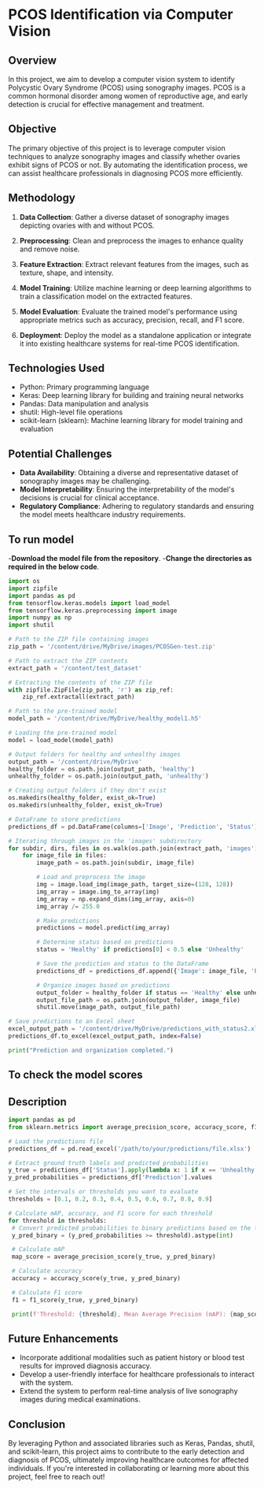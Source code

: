 # PCOS Identification via Computer Vision

## Overview

In this project, we aim to develop a computer vision system to identify Polycystic Ovary Syndrome (PCOS) using sonography images. PCOS is a common hormonal disorder among women of reproductive age, and early detection is crucial for effective management and treatment.

## Objective

The primary objective of this project is to leverage computer vision techniques to analyze sonography images and classify whether ovaries exhibit signs of PCOS or not. By automating the identification process, we can assist healthcare professionals in diagnosing PCOS more efficiently.

## Methodology

1. **Data Collection**: Gather a diverse dataset of sonography images depicting ovaries with and without PCOS.

2. **Preprocessing**: Clean and preprocess the images to enhance quality and remove noise.

3. **Feature Extraction**: Extract relevant features from the images, such as texture, shape, and intensity.

4. **Model Training**: Utilize machine learning or deep learning algorithms to train a classification model on the extracted features.

5. **Model Evaluation**: Evaluate the trained model's performance using appropriate metrics such as accuracy, precision, recall, and F1 score.

6. **Deployment**: Deploy the model as a standalone application or integrate it into existing healthcare systems for real-time PCOS identification.

## Technologies Used

- Python: Primary programming language
- Keras: Deep learning library for building and training neural networks
- Pandas: Data manipulation and analysis
- shutil: High-level file operations
- scikit-learn (sklearn): Machine learning library for model training and evaluation

## Potential Challenges

- **Data Availability**: Obtaining a diverse and representative dataset of sonography images may be challenging.
- **Model Interpretability**: Ensuring the interpretability of the model's decisions is crucial for clinical acceptance.
- **Regulatory Compliance**: Adhering to regulatory standards and ensuring the model meets healthcare industry requirements.

## To run model

-**Download the model file from the repository**.
-**Change the directories as required in the below code**.

```python
import os
import zipfile
import pandas as pd
from tensorflow.keras.models import load_model
from tensorflow.keras.preprocessing import image
import numpy as np
import shutil

# Path to the ZIP file containing images
zip_path = '/content/drive/MyDrive/images/PCOSGen-test.zip'

# Path to extract the ZIP contents
extract_path = '/content/test_dataset'

# Extracting the contents of the ZIP file
with zipfile.ZipFile(zip_path, 'r') as zip_ref:
    zip_ref.extractall(extract_path)

# Path to the pre-trained model
model_path = '/content/drive/MyDrive/healthy_model1.h5'

# Loading the pre-trained model
model = load_model(model_path)

# Output folders for healthy and unhealthy images
output_path = '/content/drive/MyDrive'
healthy_folder = os.path.join(output_path, 'healthy')
unhealthy_folder = os.path.join(output_path, 'unhealthy')

# Creating output folders if they don't exist
os.makedirs(healthy_folder, exist_ok=True)
os.makedirs(unhealthy_folder, exist_ok=True)

# DataFrame to store predictions
predictions_df = pd.DataFrame(columns=['Image', 'Prediction', 'Status'])

# Iterating through images in the 'images' subdirectory
for subdir, dirs, files in os.walk(os.path.join(extract_path, 'images')):
    for image_file in files:
        image_path = os.path.join(subdir, image_file)

        # Load and preprocess the image
        img = image.load_img(image_path, target_size=(128, 128))
        img_array = image.img_to_array(img)
        img_array = np.expand_dims(img_array, axis=0)
        img_array /= 255.0

        # Make predictions
        predictions = model.predict(img_array)

        # Determine status based on predictions
        status = 'Healthy' if predictions[0] < 0.5 else 'Unhealthy'

        # Save the prediction and status to the DataFrame
        predictions_df = predictions_df.append({'Image': image_file, 'Prediction': predictions[0][0], 'Status': status}, ignore_index=True)

        # Organize images based on predictions
        output_folder = healthy_folder if status == 'Healthy' else unhealthy_folder
        output_file_path = os.path.join(output_folder, image_file)
        shutil.move(image_path, output_file_path)

# Save predictions to an Excel sheet
excel_output_path = '/content/drive/MyDrive/predictions_with_status2.xlsx'
predictions_df.to_excel(excel_output_path, index=False)

print("Prediction and organization completed.")
```
## To check the model scores


## Description

```python
import pandas as pd
from sklearn.metrics import average_precision_score, accuracy_score, f1_score

# Load the predictions file
predictions_df = pd.read_excel('/path/to/your/predictions/file.xlsx')

# Extract ground truth labels and predicted probabilities
y_true = predictions_df['Status'].apply(lambda x: 1 if x == 'Unhealthy' else 0).values
y_pred_probabilities = predictions_df['Prediction'].values

# Set the intervals or thresholds you want to evaluate
thresholds = [0.1, 0.2, 0.3, 0.4, 0.5, 0.6, 0.7, 0.8, 0.9]

# Calculate mAP, accuracy, and F1 score for each threshold
for threshold in thresholds:
 # Convert predicted probabilities to binary predictions based on the threshold
 y_pred_binary = (y_pred_probabilities >= threshold).astype(int)

 # Calculate mAP
 map_score = average_precision_score(y_true, y_pred_binary)

 # Calculate accuracy
 accuracy = accuracy_score(y_true, y_pred_binary)

 # Calculate F1 score
 f1 = f1_score(y_true, y_pred_binary)

 print(f'Threshold: {threshold}, Mean Average Precision (mAP): {map_score}, Accuracy: {accuracy}, F1 Score: {f1})
```

## Future Enhancements

- Incorporate additional modalities such as patient history or blood test results for improved diagnosis accuracy.
- Develop a user-friendly interface for healthcare professionals to interact with the system.
- Extend the system to perform real-time analysis of live sonography images during medical examinations.

## Conclusion

By leveraging Python and associated libraries such as Keras, Pandas, shutil, and scikit-learn, this project aims to contribute to the early detection and diagnosis of PCOS, ultimately improving healthcare outcomes for affected individuals. If you're interested in collaborating or learning more about this project, feel free to reach out!

